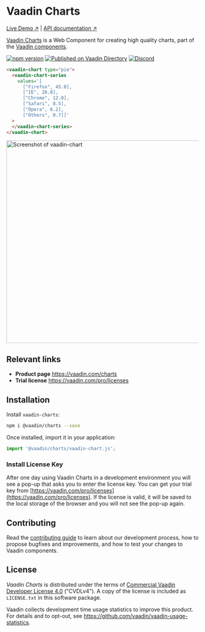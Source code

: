 # Vaadin Charts

[Live Demo ↗](https://vaadin.com/components/vaadin-charts/examples)
|
[API documentation ↗](https://vaadin.com/components/vaadin-charts/html-api)

[Vaadin Charts](https://vaadin.com/components/vaadin-charts) is a Web Component for creating high quality charts, part of the [Vaadin components](https://vaadin.com/components).

[![npm version](https://badgen.net/npm/v/@vaadin/charts)](https://www.npmjs.com/package/@vaadin/charts)
[![Published on Vaadin Directory](https://img.shields.io/badge/Vaadin%20Directory-published-00b4f0.svg)](https://vaadin.com/directory/component/vaadinvaadin-element)
[![Discord](https://img.shields.io/discord/732335336448852018?label=discord)](https://discord.gg/PHmkCKC)

```html
<vaadin-chart type="pie">
  <vaadin-chart-series
    values='[
      ["Firefox", 45.0],
      ["IE", 26.8],
      ["Chrome", 12.8],
      ["Safari", 8.5],
      ["Opera", 6.2],
      ["Others", 0.7]]'
  >
  </vaadin-chart-series>
</vaadin-chart>
```

[<img src="https://raw.githubusercontent.com/vaadin/vaadin-charts/master/screenshot.png" width="530" alt="Screenshot of vaadin-chart">](https://vaadin.com/components/vaadin-chart)

## Relevant links

- **Product page** https://vaadin.com/charts
- **Trial license** https://vaadin.com/pro/licenses

## Installation

Install `vaadin-charts`:

```sh
npm i @vaadin/charts --save
```

Once installed, import it in your application:

```js
import '@vaadin/charts/vaadin-chart.js';
```

### Install License Key

After one day using Vaadin Charts in a development environment you will see a pop-up that asks you to enter the license key.
You can get your trial key from [https://vaadin.com/pro/licenses](https://vaadin.com/pro/licenses).
If the license is valid, it will be saved to the local storage of the browser and you will not see the pop-up again.

## Contributing

Read the [contributing guide](https://vaadin.com/docs/latest/guide/contributing/overview) to learn about our development process, how to propose bugfixes and improvements, and how to test your changes to Vaadin components.

## License

_Vaadin Charts_ is distributed under the terms of
[Commercial Vaadin Developer License 4.0](https://vaadin.com/license/cvdl-4.0) ("CVDLv4"). A copy of the license is included as `LICENSE.txt` in this software package.

Vaadin collects development time usage statistics to improve this product. For details and to opt-out, see https://github.com/vaadin/vaadin-usage-statistics.
